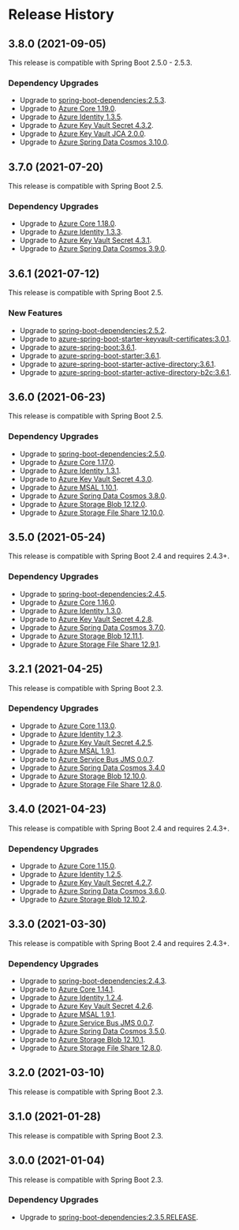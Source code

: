 # Release History

## 3.8.0 (2021-09-05)
This release is compatible with Spring Boot 2.5.0 - 2.5.3.
### Dependency Upgrades
- Upgrade to [spring-boot-dependencies:2.5.3](https://repo.maven.apache.org/maven2/org/springframework/boot/spring-boot-dependencies/2.5.3/spring-boot-dependencies-2.5.3.pom).
- Upgrade to [Azure Core 1.19.0](https://github.com/Azure/azure-sdk-for-java/blob/main/sdk/core/azure-core/CHANGELOG.md#1190-2021-08-06).
- Upgrade to [Azure Identity 1.3.5](https://github.com/Azure/azure-sdk-for-java/blob/main/sdk/identity/azure-identity/CHANGELOG.md).
- Upgrade to [Azure Key Vault Secret 4.3.2](https://github.com/Azure/azure-sdk-for-java/blob/main/sdk/keyvault/azure-security-keyvault-secrets/CHANGELOG.md).
- Upgrade to [Azure Key Vault JCA 2.0.0](https://github.com/Azure/azure-sdk-for-java/blob/main/sdk/keyvault/azure-security-keyvault-jca/CHANGELOG.md).
- Upgrade to [Azure Spring Data Cosmos 3.10.0](https://github.com/Azure/azure-sdk-for-java/blob/main/sdk/cosmos/azure-spring-data-cosmos/CHANGELOG.md#3100-2021-08-16).


## 3.7.0 (2021-07-20)
This release is compatible with Spring Boot 2.5.
### Dependency Upgrades
- Upgrade to [Azure Core 1.18.0](https://github.com/Azure/azure-sdk-for-java/blob/main/sdk/core/azure-core/CHANGELOG.md#1180-2021-07-01).
- Upgrade to [Azure Identity 1.3.3](https://github.com/Azure/azure-sdk-for-java/blob/main/sdk/identity/azure-identity/CHANGELOG.md).
- Upgrade to [Azure Key Vault Secret 4.3.1](https://github.com/Azure/azure-sdk-for-java/blob/main/sdk/keyvault/azure-security-keyvault-secrets/CHANGELOG.md#431-2021-07-08).
- Upgrade to [Azure Spring Data Cosmos 3.9.0](https://github.com/Azure/azure-sdk-for-java/blob/main/sdk/cosmos/azure-spring-data-cosmos/CHANGELOG.md#390-2021-07-08).

## 3.6.1 (2021-07-12)
This release is compatible with Spring Boot 2.5.
### New Features
- Upgrade to [spring-boot-dependencies:2.5.2](https://repo.maven.apache.org/maven2/org/springframework/boot/spring-boot-dependencies/2.5.2/spring-boot-dependencies-2.5.2.pom).
- Upgrade to [azure-spring-boot-starter-keyvault-certificates:3.0.1](https://github.com/Azure/azure-sdk-for-java/blob/main/sdk/spring/azure-spring-boot-starter-keyvault-certificates/CHANGELOG.md#301-2021-07-01).
- Upgrade to [azure-spring-boot:3.6.1](https://github.com/Azure/azure-sdk-for-java/blob/b6a7aba854d35d2a861dbf2786b5e41b9d3538ad/sdk/spring/azure-spring-boot/CHANGELOG.md#361-2021-07-02).
- Upgrade to [azure-spring-boot-starter:3.6.1](https://github.com/Azure/azure-sdk-for-java/blob/main/sdk/spring/azure-spring-boot-starter/CHANGELOG.md#361-2021-07-02).
- Upgrade to [azure-spring-boot-starter-active-directory:3.6.1](https://github.com/Azure/azure-sdk-for-java/blob/main/sdk/spring/azure-spring-boot-starter-active-directory/CHANGELOG.md#361-2021-07-02).
- Upgrade to [azure-spring-boot-starter-active-directory-b2c:3.6.1](https://github.com/Azure/azure-sdk-for-java/blob/main/sdk/spring/azure-spring-boot-starter-active-directory-b2c/CHANGELOG.md#361-2021-07-02).

## 3.6.0 (2021-06-23)
This release is compatible with Spring Boot 2.5. 
### Dependency Upgrades
- Upgrade to [spring-boot-dependencies:2.5.0](https://repo.maven.apache.org/maven2/org/springframework/boot/spring-boot-dependencies/2.5.0/spring-boot-dependencies-2.5.0.pom).
- Upgrade to [Azure Core 1.17.0](https://github.com/Azure/azure-sdk-for-java/blob/main/sdk/core/azure-core/CHANGELOG.md#1170-2021-06-07).
- Upgrade to [Azure Identity 1.3.1](https://github.com/Azure/azure-sdk-for-java/blob/main/sdk/identity/azure-identity/CHANGELOG.md#131-2021-06-08).
- Upgrade to [Azure Key Vault Secret 4.3.0](https://github.com/Azure/azure-sdk-for-java/blob/main/sdk/keyvault/azure-security-keyvault-secrets/CHANGELOG.md#430-2021-06-17).
- Upgrade to [Azure MSAL 1.10.1](https://github.com/AzureAD/microsoft-authentication-library-for-java/releases/tag/v1.10.1).
- Upgrade to [Azure Spring Data Cosmos 3.8.0](https://github.com/Azure/azure-sdk-for-java/blob/main/sdk/cosmos/azure-spring-data-cosmos/CHANGELOG.md#380-2021-06-11).
- Upgrade to [Azure Storage Blob 12.12.0](https://github.com/Azure/azure-sdk-for-java/blob/main/sdk/storage/azure-storage-blob/CHANGELOG.md#12120-2021-06-09).
- Upgrade to [Azure Storage File Share 12.10.0](https://github.com/Azure/azure-sdk-for-java/blob/main/sdk/storage/azure-storage-file-share/CHANGELOG.md#12100-2021-06-09).
 
## 3.5.0 (2021-05-24)
This release is compatible with Spring Boot 2.4 and requires 2.4.3+. 
### Dependency Upgrades
- Upgrade to [spring-boot-dependencies:2.4.5](https://repo.maven.apache.org/maven2/org/springframework/boot/spring-boot-dependencies/2.4.5/spring-boot-dependencies-2.4.5.pom).
- Upgrade to [Azure Core 1.16.0](https://github.com/Azure/azure-sdk-for-java/blob/main/sdk/core/azure-core/CHANGELOG.md#1160-2021-05-07).
- Upgrade to [Azure Identity 1.3.0](https://github.com/Azure/azure-sdk-for-java/blob/main/sdk/identity/azure-identity/CHANGELOG.md#130-2021-05-11).
- Upgrade to [Azure Key Vault Secret 4.2.8](https://github.com/Azure/azure-sdk-for-java/blob/main/sdk/keyvault/azure-security-keyvault-secrets/CHANGELOG.md#release-history).
- Upgrade to [Azure Spring Data Cosmos 3.7.0](https://github.com/Azure/azure-sdk-for-java/blob/main/sdk/cosmos/azure-spring-data-cosmos/CHANGELOG.md#370-2021-05-12).
- Upgrade to [Azure Storage Blob 12.11.1](https://github.com/Azure/azure-sdk-for-java/blob/main/sdk/storage/azure-storage-blob/CHANGELOG.md#12111-2021-05-13).
- Upgrade to [Azure Storage File Share 12.9.1](https://github.com/Azure/azure-sdk-for-java/blob/main/sdk/storage/azure-storage-file-share/CHANGELOG.md#1291-2021-05-13).

## 3.2.1 (2021-04-25)
This release is compatible with Spring Boot 2.3. 

### Dependency Upgrades
- Upgrade to [Azure Core 1.13.0](https://github.com/Azure/azure-sdk-for-java/blob/main/sdk/core/azure-core/CHANGELOG.md#1130-2021-02-05).
- Upgrade to [Azure Identity 1.2.3](https://github.com/Azure/azure-sdk-for-java/blob/main/sdk/identity/azure-identity/CHANGELOG.md#123-2021-02-09).
- Upgrade to [Azure Key Vault Secret 4.2.5](https://github.com/Azure/azure-sdk-for-java/blob/main/sdk/keyvault/azure-security-keyvault-secrets/CHANGELOG.md#425-2021-02-11).
- Upgrade to [Azure MSAL 1.9.1](https://github.com/AzureAD/microsoft-authentication-library-for-java/releases/tag/v1.9.1).
- Upgrade to [Azure Service Bus JMS 0.0.7](https://search.maven.org/artifact/com.microsoft.azure/azure-servicebus-jms/0.0.7/jar).
- Upgrade to [Azure Spring Data Cosmos 3.4.0](https://github.com/Azure/azure-sdk-for-java/blob/main/sdk/cosmos/azure-spring-data-cosmos/CHANGELOG.md#340-2021-02-09)
- Upgrade to [Azure Storage Blob 12.10.0](https://github.com/Azure/azure-sdk-for-java/blob/main/sdk/storage/azure-storage-blob/CHANGELOG.md#12100-2021-01-14).
- Upgrade to [Azure Storage File Share 12.8.0](https://github.com/Azure/azure-sdk-for-java/blob/main/sdk/storage/azure-storage-file-share/CHANGELOG.md#1280-2021-01-14).

## 3.4.0 (2021-04-23)
This release is compatible with Spring Boot 2.4 and requires 2.4.3+. 

### Dependency Upgrades
- Upgrade to [Azure Core 1.15.0](https://github.com/Azure/azure-sdk-for-java/blob/main/sdk/core/azure-core/CHANGELOG.md#1150-2021-04-02).
- Upgrade to [Azure Identity 1.2.5](https://github.com/Azure/azure-sdk-for-java/blob/main/sdk/identity/azure-identity/CHANGELOG.md#release-history).
- Upgrade to [Azure Key Vault Secret 4.2.7](https://github.com/Azure/azure-sdk-for-java/blob/main/sdk/keyvault/azure-security-keyvault-secrets/CHANGELOG.md#release-history).
- Upgrade to [Azure Spring Data Cosmos 3.6.0](https://github.com/Azure/azure-sdk-for-java/blob/main/sdk/cosmos/azure-spring-data-cosmos/CHANGELOG.md#360-2021-04-06).
- Upgrade to [Azure Storage Blob 12.10.2](https://github.com/Azure/azure-sdk-for-java/blob/main/sdk/storage/azure-storage-blob/CHANGELOG.md#12102-2021-03-26).

## 3.3.0 (2021-03-30)
This release is compatible with Spring Boot 2.4 and requires 2.4.3+. 

### Dependency Upgrades
- Upgrade to [spring-boot-dependencies:2.4.3](https://repo.maven.apache.org/maven2/org/springframework/boot/spring-boot-dependencies/2.4.3/spring-boot-dependencies-2.4.3.pom).
- Upgrade to [Azure Core 1.14.1](https://github.com/Azure/azure-sdk-for-java/blob/main/sdk/core/azure-core/CHANGELOG.md#1141-2021-03-19).
- Upgrade to [Azure Identity 1.2.4](https://github.com/Azure/azure-sdk-for-java/blob/main/sdk/identity/azure-identity/CHANGELOG.md#release-history).
- Upgrade to [Azure Key Vault Secret 4.2.6](https://github.com/Azure/azure-sdk-for-java/blob/main/sdk/keyvault/azure-security-keyvault-secrets/CHANGELOG.md#release-history).
- Upgrade to [Azure MSAL 1.9.1](https://github.com/AzureAD/microsoft-authentication-library-for-java/releases/tag/v1.9.1).
- Upgrade to [Azure Service Bus JMS 0.0.7](https://search.maven.org/artifact/com.microsoft.azure/azure-servicebus-jms/0.0.7/jar).
- Upgrade to [Azure Spring Data Cosmos 3.5.0](https://github.com/Azure/azure-sdk-for-java/blob/main/sdk/cosmos/azure-spring-data-cosmos/CHANGELOG.md#350-2021-03-11).
- Upgrade to [Azure Storage Blob 12.10.1](https://github.com/Azure/azure-sdk-for-java/blob/main/sdk/storage/azure-storage-blob/CHANGELOG.md#12101-2021-03-19).
- Upgrade to [Azure Storage File Share 12.8.0](https://github.com/Azure/azure-sdk-for-java/blob/main/sdk/storage/azure-storage-file-share/CHANGELOG.md#1280-2021-01-14).

## 3.2.0 (2021-03-10)
This release is compatible with Spring Boot 2.3. 

## 3.1.0 (2021-01-28)
This release is compatible with Spring Boot 2.3. 

## 3.0.0 (2021-01-04)
This release is compatible with Spring Boot 2.3. 

### Dependency Upgrades
- Upgrade to [spring-boot-dependencies:2.3.5.RELEASE](https://repo.maven.apache.org/maven2/org/springframework/boot/spring-boot-dependencies/2.3.5.RELEASE/spring-boot-dependencies-2.3.5.RELEASE.pom).

